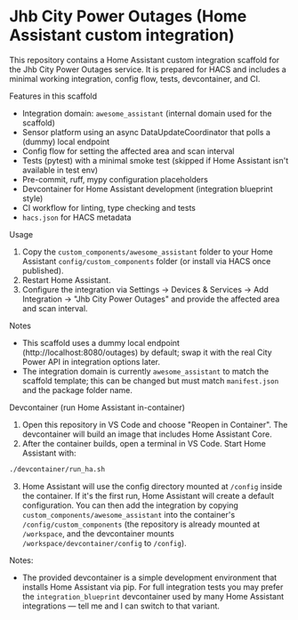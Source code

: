 # Jhb City Power Outages (Home Assistant custom integration)

This repository contains a Home Assistant custom integration scaffold for the Jhb City Power Outages service. It is prepared for HACS and includes a minimal working integration, config flow, tests, devcontainer, and CI.

Features in this scaffold
- Integration domain: `awesome_assistant` (internal domain used for the scaffold)
- Sensor platform using an async DataUpdateCoordinator that polls a (dummy) local endpoint
- Config flow for setting the affected area and scan interval
- Tests (pytest) with a minimal smoke test (skipped if Home Assistant isn't available in test env)
- Pre-commit, ruff, mypy configuration placeholders
- Devcontainer for Home Assistant development (integration blueprint style)
- CI workflow for linting, type checking and tests
- `hacs.json` for HACS metadata

Usage
1. Copy the `custom_components/awesome_assistant` folder to your Home Assistant `config/custom_components` folder (or install via HACS once published).
2. Restart Home Assistant.
3. Configure the integration via Settings -> Devices & Services -> Add Integration -> "Jhb City Power Outages" and provide the affected area and scan interval.

Notes
- This scaffold uses a dummy local endpoint (http://localhost:8080/outages) by default; swap it with the real City Power API in integration options later.
- The integration domain is currently `awesome_assistant` to match the scaffold template; this can be changed but must match `manifest.json` and the package folder name.

Devcontainer (run Home Assistant in-container)

1. Open this repository in VS Code and choose "Reopen in Container". The devcontainer will build an image that includes Home Assistant Core.
2. After the container builds, open a terminal in VS Code. Start Home Assistant with:

```bash
./devcontainer/run_ha.sh
```

3. Home Assistant will use the config directory mounted at `/config` inside the container. If it's the first run, Home Assistant will create a default configuration. You can then add the integration by copying `custom_components/awesome_assistant` into the container's `/config/custom_components` (the repository is already mounted at `/workspace`, and the devcontainer mounts `/workspace/devcontainer/config` to `/config`).

Notes:
- The provided devcontainer is a simple development environment that installs Home Assistant via pip. For full integration tests you may prefer the `integration_blueprint` devcontainer used by many Home Assistant integrations — tell me and I can switch to that variant.
